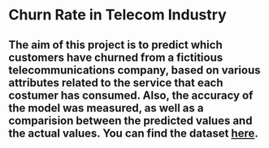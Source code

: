 # Churn Rate in Telecom Industry
## The aim of this project is to predict which customers have churned from a fictitious telecommunications company, based on various attributes related to the service that each costumer has consumed. Also, the accuracy of the model was measured, as well as a comparision between the predicted values and the actual values. You can find the dataset [here](https://www.kaggle.com/datasets/barun2104/telecom-churn/data).
